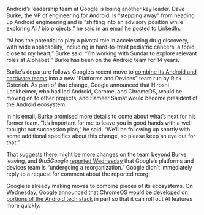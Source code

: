 Android’s leadership team at Google is losing another key leader. Dave Burke, the VP of engineering for Android, is “stepping away” from heading up Android engineering and is “shifting into an advisory position while exploring AI / bio projects,” he said in an email [he posted to LinkedIn](https://www.linkedin.com/posts/daveburke5_thanks-for-the-memories-android-sharing-activity-7206809311837052928-ZeH5/).

“AI has the potential to play a pivotal role in accelerating drug discovery, with wide applicability, including in hard-to-treat pediatric cancers, a topic close to my heart,” Burke said. “I’m working with Sundar to explore relevant roles at Alphabet.” Burke has been on the Android team for 14 years.

Burke’s departure follows Google’s recent move to [combine its Android and hardware teams](/2024/4/18/24133881/google-android-pixel-teams-reorg-rick-osterloh) into a new “Platforms and Devices” team run by Rick Osterloh. As part of that change, Google announced that Hiroshi Lockheimer, who had led Android, Chrome, and ChromeOS, would be moving on to other projects, and Sameer Samat would become president of the Android ecosystem.

In his email, Burke promised more details to come about what’s next for his former team. “It’s important for me to leave you in good hands with a well thought out succession plan,” he said. “We’ll be following up shortly with some additional specifics about this change, so please keep an eye out for that.”

That suggests there might be more changes on the team beyond Burke leaving, and *9to5Google* [reported Wednesday](https://9to5google.com/2024/06/12/android-reorg-dave-burke-reorg/) that Google’s platforms and devices team is “undergoing a reorganization.” Google didn’t immediately reply to a request for comment about the reported reorg.

Google is already making moves to combine pieces of its ecosystems. On Wednesday, Google announced that ChromeOS would be developed [on portions of the Android tech stack](/2024/6/12/24177311/google-chromeos-android-ai) in part so that it can roll out AI features more quickly.
